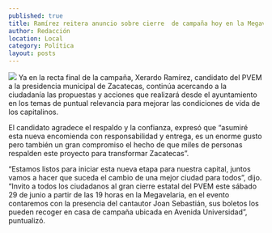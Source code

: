 ```yaml
---
published: true
title: Ramírez reitera anuncio sobre cierre  de campaña hoy en la Megavelaria
author: Redacción
location: Local
category: Política
layout: posts
---
```


![](http://i.imgur.com/fQPnus0m.jpg)
Ya en la recta final de la campaña, Xerardo Ramírez, candidato del PVEM a la presidencia municipal de Zacatecas, continúa acercando a la ciudadanía las propuestas y acciones que realizará desde el ayuntamiento en los temas de puntual relevancia para mejorar las condiciones de vida de los capitalinos.

El candidato agradece el respaldo y la confianza, expresó que “asumiré esta nueva encomienda con responsabilidad y entrega, es un enorme gusto pero también un gran compromiso el hecho de que miles de personas respalden este proyecto para transformar Zacatecas”.

“Estamos listos para iniciar esta nueva etapa para nuestra capital, juntos vamos a hacer que suceda el cambio de una mejor ciudad para todos”, dijo.
“Invito a todos los ciudadanos al gran cierre estatal del PVEM este sábado 29 de junio a partir de las 19 horas en la Megavelaria, en el evento contaremos con la presencia del cantautor Joan Sebastián, sus boletos los pueden recoger en casa de campaña ubicada en Avenida Universidad”, puntualizó. 
